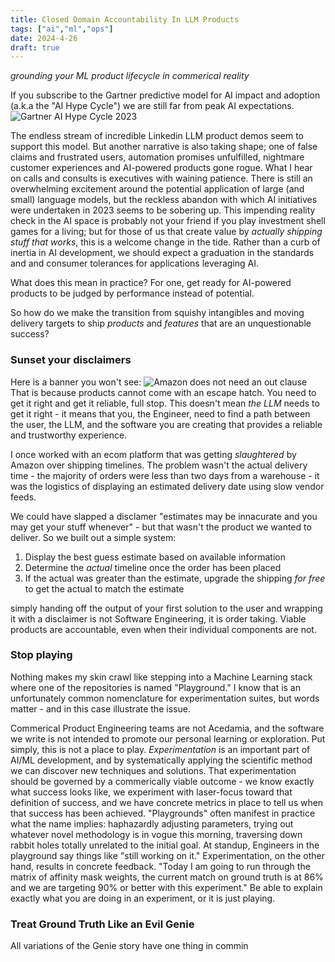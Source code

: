 ```yaml
---
title: Closed Domain Accountability In LLM Products
tags: ["ai","ml","ops"]
date: 2024-4-26
draft: true
---
```

_grounding your ML product lifecycle in commerical reality_

If you subscribe to the Gartner predictive model for AI impact and adoption (a.k.a the "AI Hype Cycle") we are still far from peak AI expectations.
![Gartner AI Hype Cycle 2023](https://emt.gartnerweb.com/ngw/globalassets/en/newsroom/images/graphs/swe-hc-image.png)

The endless stream of incredible Linkedin LLM product demos seem to support this model. But another narrative is also taking shape; one of false claims and frustrated users, automation promises unfulfilled, nightmare customer experiences and AI-powered products gone rogue. What I hear on calls and consults is executives with waining patience. There is still an overwhelming excitement around the potential application of large (and small) language models, but the reckless abandon with which AI initiatives were undertaken in 2023 seems to be sobering up. This impending reality check in the AI space is probably not your friend if you play investment shell games for a living; but for those of us that create value by _actually shipping stuff that works_, this is a welcome change in the tide. Rather than a curb of inertia in AI development, we should expect a graduation in the standards and and consumer tolerances for applications leveraging AI.

What does this mean in practice? For one, get ready for AI-powered products to be judged by performance instead of potential.  

So how do we make the transition from squishy intangibles and moving delivery targets to ship _products_ and _features_ that are an unquestionable success?

### Sunset your disclaimers
Here is a banner you won't see:
![Amazon does not need an out clause](images/unreliable_software.png)
That is because products cannot come with an escape hatch. You need to get it right and get it reliable, full stop. 
This doesn't mean _the LLM_ needs to get it right - it means that you, the Engineer, need to find a path between the user, the LLM, and the software you are creating that provides a reliable and trustworthy experience. 

I once worked with an ecom platform that was getting _slaughtered_ by Amazon over shipping timelines. The problem wasn't the actual delivery time - the majority of orders were less than two days from a warehouse - it was the logistics of displaying an estimated delivery date using slow vendor feeds. 

We could have slapped a disclamer "estimates may be innacurate and you may get your stuff whenever" - but that wasn't the product we wanted to deliver. So we built out a simple system: 

1. Display the best guess estimate based on available information
2. Determine the _actual_ timeline once the order has been placed
3. If the actual was greater than the estimate, upgrade the shipping _for free_ to get the actual to match the estimate

simply handing off the output of your first solution to the user and wrapping it with a disclaimer is not Software Engineering, it is order taking. Viable products are accountable, even when their individual components are not. 

### Stop playing
Nothing makes my skin crawl like stepping into a Machine Learning stack where one of the repositories is named "Playground." I know that is an unfortunately common nomenclature for experimentation suites, but words matter - and in this case illustrate the issue. 

Commerical Product Engineering teams are not Acedamia, and the software we write is not intended to promote our personal learning or exploration. Put simply, this is not a place to play. _Experimentation_ is an important part of AI/ML development, and by systematically applying the scientific method we can discover new techniques and solutions. That experimentation should be governed by a commerically viable outcome - we know exactly what success looks like, we experiment with laser-focus toward that definition of success, and we have concrete metrics in place to tell us when that success has been achieved. "Playgrounds" often manifest in practice what the name implies: haphazardly adjusting parameters, trying out whatever novel methodology is in vogue this morning, traversing down rabbit holes totally unrelated to the initial goal. At standup, Engineers in the playground say things like "still working on it." 
Experimentation, on the other hand, results in concrete feedback. "Today I am going to run through the matrix of affinity mask weights, the current match on ground truth is at 86% and we are targeting 90% or better with this experiment." 
Be able to explain exactly what you are doing in an experiment, or it is just playing. 

### Treat Ground Truth Like an Evil Genie
All variations of the Genie story have one thing in commin


<!--stackedit_data:
eyJoaXN0b3J5IjpbLTY2NjMwOTY3MiwtOTY2MzUyNzE4LDEwNT
IzODMyODIsNjE2NDc5NDc3LDY2NjUzMjUxNCw4MzcwNzcyMzAs
MTM3Nzg0OTUzNCwxNzkzMzQyMTc0LDgxMzQ4NTgyMiwtNjE4Mj
M3NzY3LDE3OTY3Mzc2OTYsLTE5MDk5NDA3NDYsMTU4Mjk2NjQ0
Myw0NTI0MzU0MjYsLTE1MjM4OTkxNTcsODU5Njg3MjUzLC0xMT
k3MjAyMzk4XX0=
-->